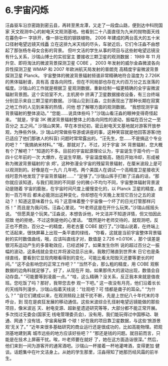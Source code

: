 # 6.宇宙闪烁

 汪淼驱车沿京密路到密云县，再转至黑龙潭，又走了一段盘山路，便到达中科院国家 天文观测中心的射电天文观测基地。他看到二十八面直径为九米的抛物面天线在暮色中一 字排开，像一排壮观的钢铁植物， 2006 年建成的两台高大的五十米口径射电望远镜天线矗 立在这排九米天线的尽头，车驶近后，它们令汪淼不由想起了那张杨冬母女合影的背景。 但叶文洁的学生从事的项目与这些射电望远镜没有什么关系，沙瑞山博士的实验室主 要接收三颗卫星的观测数据： 1989 年 11 月升空、即将淘汰的微波背景探测卫星 COBE ， 2003 年发射的威尔金森微波各向异性探测卫星 WMAP 和 2007 年欧洲航天局发射的普朗克 高精度宇宙微波背景探测卫星 Planck。 宇宙整体的微波背景辐射频谱非常精确地符合温度为 2.726K 的黑体辐射谱，具有高 度各向同性，但在不同局部也存在大约百万分之五涨落的幅度。沙瑞山的工作就是根据卫 星观测数据，重新绘制一幅更精确的全宇宙微波辐射背景图。这个实验室不大，主机房中 挤满了卫星数据接收设备，有三台终端分别显示来自三颗卫星的数据。 沙瑞山见到汪淼，立刻表现出了那种长期在寂寞之地工作的人见到来客的热情，问他 想了解哪方面的观测数据。 “我想现测宇宙背景辐射的整体波动。” “您能……说具体些吗？”沙瑞山看汪淼的眼神变得奇怪起来。 “就是，宇宙 3K 微波背景辐射整体上的各向同性的波动，振幅在百分之一至百分之 五之间。” 沙瑞山笑笑，早在本世纪初，密云射电天文基地就对游客开放参观，为挣些外快，沙 瑞山时常做些导游或讲座的事，这种笑容就是他回答游客\(他已适应了他们那骇人的科盲\) 问题时常常露出的。“汪先生，您……不是搞这个专业的吧？ ” “我搞纳米材料。” “哦，那就对了。不过，对于宇宙 3K 背景辐射，您大概有个了解吧？” “知道的不多。目前的宇宙起源理论认为，宇宙诞生于距今约一百四十亿年前的一次 大爆炸，在诞生早期，宇宙温度极高，随后开始冷却，形成被称为微波背景辐射的‘余 烬’。这种弥漫全宇宙的残留背景辐射，在厘米波段上是可以观测到的。好像是在一九六 几年吧。两个美国人在调试一个高精度卫星接收天线时意外地发现了宇宙背景辐射……” “足够了。”沙瑞山挥手打断了汪淼的话，“那你就应该知道，与我们观测的不同部 分的微小不均匀不同，宇宙整体辐射背景波动是随着 宇宙的膨胀，在宇宙时间尺度上缓慢变化的，以 Planck 卫星的精度，直到一百万年后 都未必能测出这种变化，你却想在今天晚上发现它百分之五的波动？！知道这意味着什么 吗？这意味着整个宇宙像一个坏了的日光灯管那样闪烁！” 而且是为我闪烁。汪淼心里说。“叶老师这是在开什么玩笑。”沙瑞山摇摇头说。 “但愿真是个玩笑。”汪淼说，本想告诉他，叶文洁并不知道详情，但又怕因此招致 他的拒绝，不过这倒是他的心里话。 “既然是叶老师交待的，就观测吧，反正也不费劲，百分之一的精度，用老古董 COBE 就行了。”沙瑞山说着，在终端上忙活起来，很快屏幕上出现一条平直的绿线， “你看，这就是当前宇宙整体背景辐射的实时数值曲线，哦，应该叫直线才对，数值是 2.726 ±0.010K ，那个误差是银河系运动产生的多普勒效应，已经滤掉了。如果发生你所 说的超过百分之一振幅的波动，这条线就会变红并将波动显示出来。我敢打赌直到世界末 日它也是条绿直线，要看到它显现肉眼看得到的变化，可能比看太阳毁灭还要等更长的时 间。” “这不会影响您的正常工作吧？” “当然不会，那么粗的精度，用 COBE 观察数据的边角料就足够了。好了，从现在开 始，如果那伟大的波动出现，数值会自动存盘。” “可能要等到凌晨一点。” “哇，这么精确？没关系，反正我本来就是值夜班。您吃饭了吗？那好，我带您去参 观一下吧。” 这一夜没有月亮，他们沿着长长的天线阵列漫步。沙瑞山指着天线说：“壮观吧？可 惜都是聋子的耳朵。” “为什么？” “自它们建成以来，在观测频段上就干扰不断，先是上世纪八十年代末的寻呼台，到 现在是疯狂发展的移动通信。这些米波综合孔径射电望远镜能做的那些项目，像米波巡 天、射电变源、超新星遗迹研究等等，大部分都不能正常开展。多次找过无委会\(国家无 线电管理委员会\)，没有用，我们能玩得过中国移动、联通、网通？没有钱，宇宙奥秘算 个球！好在我的项目靠卫星数据，与这些‘旅游景观’无关了。” “近年来很多基础研究的商业运行还是很成功的，比如高能物理。把观测基地建到离 城市远些的地方应该好些吧？” “那还是钱的问题。就目前而言，只能是在技术上屏蔽干扰。唉，叶老师要在就好 了，她在这方面造诣很深。” 然后，他们来到一间为游客开的通宵酒吧。沙瑞山一杯接着一杯地灌啤酒，变得更加 健谈。话题集中在叶文洁身上。从她的学生那里，汪淼得知了她那历经风霜的前半生。

